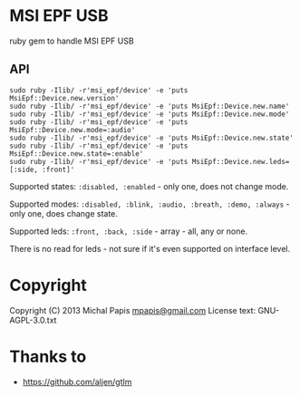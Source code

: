 # MSI EPF USB

ruby gem to handle MSI EPF USB

## API

    sudo ruby -Ilib/ -r'msi_epf/device' -e 'puts MsiEpf::Device.new.version'
    sudo ruby -Ilib/ -r'msi_epf/device' -e 'puts MsiEpf::Device.new.name'
    sudo ruby -Ilib/ -r'msi_epf/device' -e 'puts MsiEpf::Device.new.mode'
    sudo ruby -Ilib/ -r'msi_epf/device' -e 'puts MsiEpf::Device.new.mode=:audio'
    sudo ruby -Ilib/ -r'msi_epf/device' -e 'puts MsiEpf::Device.new.state'
    sudo ruby -Ilib/ -r'msi_epf/device' -e 'puts MsiEpf::Device.new.state=:enable'
    sudo ruby -Ilib/ -r'msi_epf/device' -e 'puts MsiEpf::Device.new.leds=[:side, :front]'

Supported states: `:disabled, :enabled` - only one, does not change mode.

Supported modes: `:disabled, :blink, :audio, :breath, :demo, :always` - only one, does change state.

Supported leds: `:front, :back, :side` - array - all, any or none.

There is no read for leds - not sure if it's even supported on interface level.

# Copyright

Copyright (C) 2013  Michal Papis <mpapis@gmail.com>
License text: GNU-AGPL-3.0.txt

# Thanks to

- https://github.com/aljen/gtlm
